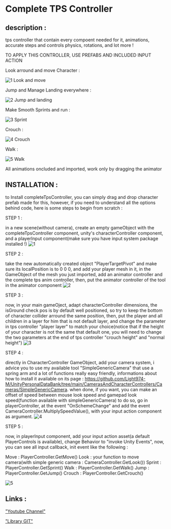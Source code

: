 # Complete TPS Controller


## description :

tps controller that contain every compoent needed for it, animations, accurate steps and controls physics, rotations, and lot more !

TO APPLY THIS CONTROLLER, USE PREFABS AND INCLUDED INPUT ACTION


Look arround and move Character :

![1 Look and move](https://github.com/Light974-M/UnityPersonalDataBank/assets/72139424/a1afff56-6c55-4515-acfd-67aa07ef1ca5)


Jump and Manage Landing everywhere :

![2 Jump and landing](https://github.com/Light974-M/UnityPersonalDataBank/assets/72139424/f5a5dd35-f0cf-4f34-aec5-30bf4e2b84b0)


Make Smooth Sprints and run :

![3 Sprint](https://github.com/Light974-M/UnityPersonalDataBank/assets/72139424/45303a8c-bff7-4fae-8586-070ab941617d)


Crouch :

![4 Crouch](https://github.com/Light974-M/UnityPersonalDataBank/assets/72139424/814ae676-cdab-47ef-ab2b-597baaf24276)


Walk :

![5 Walk](https://github.com/Light974-M/UnityPersonalDataBank/assets/72139424/3e8b87b2-6c06-4cda-a947-92ab56f07a79)


All animations oncluded and imported, work only by dragging the animator


## INSTALLATION : 

to Install completeTpsController, you can simply drag and drop character prefab made for this, however, if you need to understand all the options behind code, here is some steps to begin from scratch :


STEP 1 :

in a new scene(without camera), create an empty gameObject with the completeTpsController component, unity's characterController component, and a playerInput component(make sure you have input system package installed !) 
![1](https://github.com/Light974-M/UnityPersonalDataBank/assets/72139424/5829f5e6-c690-49f8-8eea-74b0179faafd)


STEP 2 :

take the new automatically created object "PlayerTargetPivot" and make sure its localPosition is to 0 0 0, and add your player mesh in it, in the GameObject of the mesh you just imported, add an animator controller and the complete tps anim controller, then, put the animator controller of the tool in the animator component
![2](https://github.com/Light974-M/UnityPersonalDataBank/assets/72139424/973d1698-71ab-4130-a91a-317e59677785)


STEP 3 :

now, in your main gameOject, adapt characterController dimensions, the isGround check pos is by default well positioned, so try to keep the bottom of character collider arround the same position, then, put the player and all children in a layer for him that is not default layer, and change the parameter in tps controller "player layer" to match your choice(notice that if the height of your character is not the same that default one, you will need to change the two parameters at the end of tps controller "crouch height" and "normal height")
![3](https://github.com/Light974-M/UnityPersonalDataBank/assets/72139424/cf791222-795f-4038-9f52-ed8527db9c22)


STEP 4 :

directly in CharacterController GameObject, add your camera system, i advice you to use my available tool "SimpleGenericCamera" that use a spring arm and a lot of functions really easy friendly, informations about how to install it available on its page : https://github.com/Light974-M/UnityPersonalDataBank/tree/main/CamerasAndCharacterControllers/Cameras/SimpleGenericCamera. 
when done, if you want, you can make an offset of speed between mouse look speed and gamepad look speed(function available with simpleGenericCamera) to do so, go in playerController, at the event "OnSchemeChange" and add the event CameraController.MultiplySpeedValue(), with your input action component as argument.
![4](https://github.com/Light974-M/UnityPersonalDataBank/assets/72139424/c272e43d-c306-4e6a-92c5-1ddd9ad7d096)


STEP 5 :

now, in playerInput component, add your input action asset(a default PlayerControls is available), change Behavior to "invoke Unity Events", now, you can see all input callback, init event like the following :

Move : PlayerController.GetMove()
Look : your function to move camera(with simple generic camera : CameraController.GetLook())
Sprint : PlayerController.GetSprint()
Walk : PlayerController.GetWalk()
Jump : PlayerController.GetJump()
Crouch : PlayerController.GetCrouch()

![5](https://github.com/Light974-M/UnityPersonalDataBank/assets/72139424/292a194f-c5f5-499c-86db-182664709a50)


## Links :

["Youtube Channel"](https://www.youtube.com/channel/UCxjjGkXuKOAXwEwMINgoGbA)

["Library GIT"](https://github.com/Light974-M/UnityPersonalDataBank)
